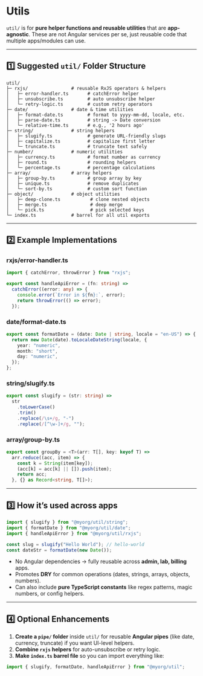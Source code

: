 # Utils

`util/` is for **pure helper functions and reusable utilities** that are **app-agnostic**. These are not Angular services per se, just reusable code that multiple apps/modules can use.

---

## 1️⃣ Suggested `util/` Folder Structure

```
util/
├─ rxjs/                # reusable RxJS operators & helpers
│   ├─ error-handler.ts       # catchError helper
│   ├─ unsubscribe.ts         # auto unsubscribe helper
│   └─ retry-logic.ts         # custom retry operators
├─ date/                # date & time utilities
│   ├─ format-date.ts         # format to yyyy-mm-dd, locale, etc.
│   ├─ parse-date.ts          # string -> Date conversion
│   └─ relative-time.ts       # e.g., '2 hours ago'
├─ string/              # string helpers
│   ├─ slugify.ts             # generate URL-friendly slugs
│   ├─ capitalize.ts          # capitalize first letter
│   └─ truncate.ts            # truncate text safely
├─ number/              # numeric utilities
│   ├─ currency.ts            # format number as currency
│   ├─ round.ts               # rounding helpers
│   └─ percentage.ts          # percentage calculations
├─ array/               # array helpers
│   ├─ group-by.ts            # group array by key
│   ├─ unique.ts              # remove duplicates
│   └─ sort-by.ts             # custom sort function
├─ object/              # object utilities
│   ├─ deep-clone.ts           # clone nested objects
│   ├─ merge.ts                # deep merge
│   └─ pick.ts                 # pick selected keys
└─ index.ts             # barrel for all util exports
```

---

## 2️⃣ Example Implementations

### **rxjs/error-handler.ts**

```ts
import { catchError, throwError } from "rxjs";

export const handleApiError = (fn: string) =>
  catchError((error: any) => {
    console.error(`Error in ${fn}:`, error);
    return throwError(() => error);
  });
```

### **date/format-date.ts**

```ts
export const formatDate = (date: Date | string, locale = "en-US") => {
  return new Date(date).toLocaleDateString(locale, {
    year: "numeric",
    month: "short",
    day: "numeric",
  });
};
```

### **string/slugify.ts**

```ts
export const slugify = (str: string) =>
  str
    .toLowerCase()
    .trim()
    .replace(/\s+/g, "-")
    .replace(/[^\w-]+/g, "");
```

### **array/group-by.ts**

```ts
export const groupBy = <T>(arr: T[], key: keyof T) =>
  arr.reduce((acc, item) => {
    const k = String(item[key]);
    (acc[k] = acc[k] || []).push(item);
    return acc;
  }, {} as Record<string, T[]>);
```

---

## 3️⃣ How it’s used across apps

```ts
import { slugify } from "@myorg/util/string";
import { formatDate } from "@myorg/util/date";
import { handleApiError } from "@myorg/util/rxjs";

const slug = slugify("Hello World"); // hello-world
const dateStr = formatDate(new Date());
```

- No Angular dependencies → fully reusable across **admin, lab, billing** apps.
- Promotes **DRY** for common operations (dates, strings, arrays, objects, numbers).
- Can also include **pure TypeScript constants** like regex patterns, magic numbers, or config helpers.

---

## 4️⃣ Optional Enhancements

1. **Create a `pipe/` folder** inside `util/` for reusable **Angular pipes** (like date, currency, truncate) if you want UI-level helpers.
2. **Combine `rxjs` helpers** for auto-unsubscribe or retry logic.
3. **Make `index.ts` barrel file** so you can import everything like:

```ts
import { slugify, formatDate, handleApiError } from "@myorg/util";
```
